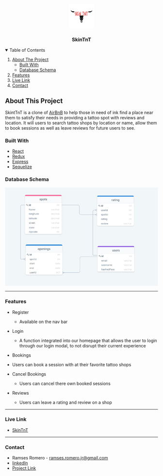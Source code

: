 <!-- PROJECT LOGO -->
<br />
<p align="center">
  <a href="https://github.com/RamsesRomeroJr/SkinTnT/">
    <img src="./frontend/public/final-skinTnT.png" alt="Logo" width="80" height="80">
  </a>
  </p>


 <h3 align="center">SkinTnT</h3>

<!-- TABLE OF CONTENTS -->
<details open="open">
  <summary>Table of Contents</summary>
  <ol>
    <li>
      <a href="#about-the-project">About The Project</a>
      <ul>
        <li><a href="#built-with">Built With</a></li>
      </ul>
      <ul>
        <li><a href="#database-schema">Database Schema</a></li>
      </ul>
    </li>
    <li><a href="#features">Features</a></li>
    <li><a href="#live-link">Live Link</a></li>
    <li><a href="#contact">Contact</a></li>
  </ol>
</details>

<!-- ABOUT THE PROJECT -->
## About This Project
SkintTnT is a clone of [AirBnB](https://www.airbnb.com/s/homes?location_search=NEARBY&search_type=HOMEPAGE_BANNER) to help those in need of ink find a place near them to satisfy their needs in providing a tattoo spot with reviews and location. It will users to search tattoo shops by location or name, allow them to book sessions as well as leave reviews for future users to see.

### Built With
* [React](https://reactjs.org/docs/getting-started.html)
* [Redux](https://react-redux.js.org/)
* [Express](https://expressjs.com/)
* [Sequelize](https://sequelize.org/)

### Database Schema
![database](./2021-database.png)

---

### Features
* Register
  * Available on the nav bar

* Login
  * A function integrated into our homepage that allows the user to login through our login modal, to not disrupt their current experience

 * Bookings
  * Users can book a session with at their favorite tattoo shops

* Cancel Bookings
  * Users can cancel there own booked sessions

* Reviews
  * Users can leave a rating and review on a shop

---

### Live Link
* [SkinTnT](https://skintnt.herokuapp.com/)

---


### Contact
- Ramses Romero - ramses.romero.jr@gmail.com
- [linkedIn]()
- [Project Link]()
